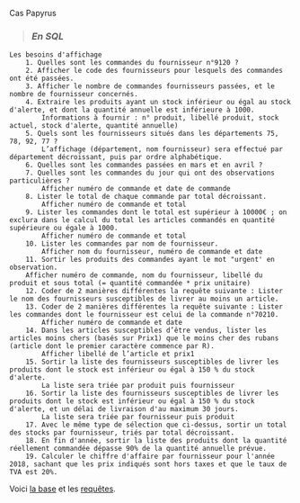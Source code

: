 Cas Papyrus

> ### ***En SQL***

    Les besoins d'affichage
        1. Quelles sont les commandes du fournisseur n°9120 ?
        2. Afficher le code des fournisseurs pour lesquels des commandes ont été passées.
        3. Afficher le nombre de commandes fournisseurs passées, et le nombre de fournisseur concernés.
        4. Extraire les produits ayant un stock inférieur ou égal au stock d'alerte, et dont la quantité annuelle est inférieure à 1000.
            Informations à fournir : n° produit, libellé produit, stock actuel, stock d'alerte, quantité annuelle)
        5. Quels sont les fournisseurs situés dans les départements 75, 78, 92, 77 ?
            L’affichage (département, nom fournisseur) sera effectué par département décroissant, puis par ordre alphabétique.
        6. Quelles sont les commandes passées en mars et en avril ?
        7. Quelles sont les commandes du jour qui ont des observations particulières ?
            Afficher numéro de commande et date de commande
        8. Lister le total de chaque commande par total décroissant.
            Afficher numéro de commande et total
        9. Lister les commandes dont le total est supérieur à 10000€ ; on exclura dans le calcul du total les articles commandés en quantité supérieure ou égale à 1000.
            Afficher numéro de commande et total
        10. Lister les commandes par nom de fournisseur.
            Afficher nom du fournisseur, numéro de commande et date
        11. Sortir les produits des commandes ayant le mot "urgent' en observation.
        Afficher numéro de commande, nom du fournisseur, libellé du produit et sous total (= quantité commandée * prix unitaire)
        12. Coder de 2 manières différentes la requête suivante : Lister le nom des fournisseurs susceptibles de livrer au moins un article.
        13. Coder de 2 manières différentes la requête suivante : Lister les commandes dont le fournisseur est celui de la commande n°70210.
            Afficher numéro de commande et date
        14. Dans les articles susceptibles d’être vendus, lister les articles moins chers (basés sur Prix1) que le moins cher des rubans (article dont le premier caractère commence par R).
            Afficher libellé de l’article et prix1
        15. Sortir la liste des fournisseurs susceptibles de livrer les produits dont le stock est inférieur ou égal à 150 % du stock d'alerte.
            La liste sera triée par produit puis fournisseur
        16. Sortir la liste des fournisseurs susceptibles de livrer les produits dont le stock est inférieur ou égal à 150 % du stock d'alerte, et un délai de livraison d'au maximum 30 jours.
            La liste sera triée par fournisseur puis produit
        17. Avec le même type de sélection que ci-dessus, sortir un total des stocks par fournisseur, triés par total décroissant.
        18. En fin d'année, sortir la liste des produits dont la quantité réellement commandée dépasse 90% de la quantité annuelle prévue.
        19. Calculer le chiffre d'affaire par fournisseur pour l'année 2018, sachant que les prix indiqués sont hors taxes et que le taux de TVA est 20%.


Voici [la base](SQL/exercice_06_casPapyrus/papyrus_complet.sql) et les [requêtes](SQL/exercice_06_casPapyrus/papyrusRequête.sql).